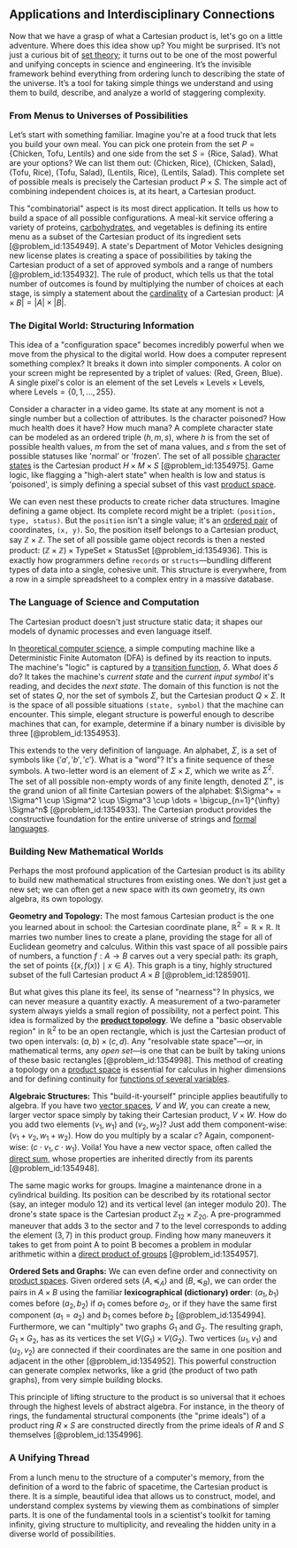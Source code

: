 ## Applications and Interdisciplinary Connections

Now that we have a grasp of what a Cartesian product is, let's go on a little adventure. Where does this idea show up? You might be surprised. It’s not just a curious bit of [set theory](@article_id:137289); it turns out to be one of the most powerful and unifying concepts in science and engineering. It’s the invisible framework behind everything from ordering lunch to describing the state of the universe. It’s a tool for taking simple things we understand and using them to build, describe, and analyze a world of staggering complexity.

### From Menus to Universes of Possibilities

Let’s start with something familiar. Imagine you're at a food truck that lets you build your own meal. You can pick one protein from the set $P = \{\text{Chicken, Tofu, Lentils}\}$ and one side from the set $S = \{\text{Rice, Salad}\}$. What are your options? We can list them out: (Chicken, Rice), (Chicken, Salad), (Tofu, Rice), (Tofu, Salad), (Lentils, Rice), (Lentils, Salad). This complete set of possible meals is precisely the Cartesian product $P \times S$. The simple act of combining independent choices is, at its heart, a Cartesian product.

This "combinatorial" aspect is its most direct application. It tells us how to build a space of all possible configurations. A meal-kit service offering a variety of proteins, [carbohydrates](@article_id:145923), and vegetables is defining its entire menu as a subset of the Cartesian product of its ingredient sets [@problem_id:1354949]. A state's Department of Motor Vehicles designing new license plates is creating a space of possibilities by taking the Cartesian product of a set of approved symbols and a range of numbers [@problem_id:1354932]. The rule of product, which tells us that the total number of outcomes is found by multiplying the number of choices at each stage, is simply a statement about the [cardinality](@article_id:137279) of a Cartesian product: $|A \times B| = |A| \times |B|$.

### The Digital World: Structuring Information

This idea of a "configuration space" becomes incredibly powerful when we move from the physical to the digital world. How does a computer represent something complex? It breaks it down into simpler components. A color on your screen might be represented by a triplet of values: (Red, Green, Blue). A single pixel's color is an element of the set $\text{Levels} \times \text{Levels} \times \text{Levels}$, where $\text{Levels} = \{0, 1, ..., 255\}$.

Consider a character in a video game. Its state at any moment is not a single number but a collection of attributes. Is the character poisoned? How much health does it have? How much mana? A complete character state can be modeled as an ordered triple $(h, m, s)$, where $h$ is from the set of possible health values, $m$ from the set of mana values, and $s$ from the set of possible statuses like 'normal' or 'frozen'. The set of all possible [character states](@article_id:150587) is the Cartesian product $H \times M \times S$ [@problem_id:1354975]. Game logic, like flagging a "high-alert state" when health is low and status is 'poisoned', is simply defining a special subset of this vast [product space](@article_id:151039).

We can even nest these products to create richer data structures. Imagine defining a game object. Its complete record might be a triplet: `(position, type, status)`. But the `position` isn't a single value; it's an [ordered pair](@article_id:147855) of coordinates, `(x, y)`. So, the position itself belongs to a Cartesian product, say $\mathbb{Z} \times \mathbb{Z}$. The set of all possible game object records is then a nested product: $(\mathbb{Z} \times \mathbb{Z}) \times \text{TypeSet} \times \text{StatusSet}$ [@problem_id:1354936]. This is exactly how programmers define `records` or `structs`—bundling different types of data into a single, cohesive unit. This structure is everywhere, from a row in a simple spreadsheet to a complex entry in a massive database.

### The Language of Science and Computation

The Cartesian product doesn't just structure static data; it shapes our models of dynamic processes and even language itself.

In [theoretical computer science](@article_id:262639), a simple computing machine like a Deterministic Finite Automaton (DFA) is defined by its reaction to inputs. The machine's "logic" is captured by a [transition function](@article_id:266057), $\delta$. What does $\delta$ do? It takes the machine's *current state* and the *current input symbol* it's reading, and decides the *next state*. The domain of this function is not the set of states $Q$, nor the set of symbols $\Sigma$, but the Cartesian product $Q \times \Sigma$. It is the space of all possible situations `(state, symbol)` that the machine can encounter. This simple, elegant structure is powerful enough to describe machines that can, for example, determine if a binary number is divisible by three [@problem_id:1354953].

This extends to the very definition of language. An alphabet, $\Sigma$, is a set of symbols like $\{'a', 'b', 'c'\}$. What is a "word"? It's a finite sequence of these symbols. A two-letter word is an element of $\Sigma \times \Sigma$, which we write as $\Sigma^2$. The set of all possible non-empty words of any finite length, denoted $\Sigma^+$, is the grand union of all finite Cartesian powers of the alphabet: $\Sigma^+ = \Sigma^1 \cup \Sigma^2 \cup \Sigma^3 \cup \dots = \bigcup_{n=1}^{\infty} \Sigma^n$ [@problem_id:1354933]. The Cartesian product provides the constructive foundation for the entire universe of strings and [formal languages](@article_id:264616).

### Building New Mathematical Worlds

Perhaps the most profound application of the Cartesian product is its ability to build new mathematical structures from existing ones. We don't just get a new set; we can often get a new space with its own geometry, its own algebra, its own topology.

**Geometry and Topology:** The most famous Cartesian product is the one you learned about in school: the Cartesian coordinate plane, $\mathbb{R}^2 = \mathbb{R} \times \mathbb{R}$. It marries two number lines to create a plane, providing the stage for all of Euclidean geometry and calculus. Within this vast space of all possible pairs of numbers, a function $f: A \to B$ carves out a very special path: its graph, the set of points $\{(x, f(x)) \mid x \in A\}$. This graph is a tiny, highly structured subset of the full Cartesian product $A \times B$ [@problem_id:1285901].

But what gives this plane its feel, its sense of "nearness"? In physics, we can never measure a quantity exactly. A measurement of a two-parameter system always yields a small region of possibility, not a perfect point. This idea is formalized by the **[product topology](@article_id:154292)**. We define a "basic observable region" in $\mathbb{R}^2$ to be an open rectangle, which is just the Cartesian product of two open intervals: $(a, b) \times (c, d)$. Any "resolvable state space"—or, in mathematical terms, any *open set*—is one that can be built by taking unions of these basic rectangles [@problem_id:1354998]. This method of creating a topology on a [product space](@article_id:151039) is essential for calculus in higher dimensions and for defining continuity for [functions of several variables](@article_id:145149).

**Algebraic Structures:** This "build-it-yourself" principle applies beautifully to algebra. If you have two [vector spaces](@article_id:136343), $V$ and $W$, you can create a new, larger vector space simply by taking their Cartesian product, $V \times W$. How do you add two elements $(v_1, w_1)$ and $(v_2, w_2)$? Just add them component-wise: $(v_1 + v_2, w_1 + w_2)$. How do you multiply by a scalar $c$? Again, component-wise: $(c \cdot v_1, c \cdot w_1)$. Voila! You have a new vector space, often called the [direct sum](@article_id:156288), whose properties are inherited directly from its parents [@problem_id:1354948].

The same magic works for groups. Imagine a maintenance drone in a cylindrical building. Its position can be described by its rotational sector (say, an integer modulo 12) and its vertical level (an integer modulo 20). The drone's state space is the Cartesian product $\mathbb{Z}_{12} \times \mathbb{Z}_{20}$. A pre-programmed maneuver that adds 3 to the sector and 7 to the level corresponds to adding the element $(3, 7)$ in this product group. Finding how many maneuvers it takes to get from point A to point B becomes a problem in modular arithmetic within a [direct product of groups](@article_id:143091) [@problem_id:1354957].

**Ordered Sets and Graphs:** We can even define order and connectivity on [product spaces](@article_id:151199). Given ordered sets $(A, \preceq_A)$ and $(B, \preceq_B)$, we can order the pairs in $A \times B$ using the familiar **lexicographical (dictionary) order**: $(a_1, b_1)$ comes before $(a_2, b_2)$ if $a_1$ comes before $a_2$, or if they have the same first component ($a_1=a_2$) and $b_1$ comes before $b_2$ [@problem_id:1354994]. Furthermore, we can "multiply" two graphs $G_1$ and $G_2$. The resulting graph, $G_1 \times G_2$, has as its vertices the set $V(G_1) \times V(G_2)$. Two vertices $(u_1, v_1)$ and $(u_2, v_2)$ are connected if their coordinates are the same in one position and adjacent in the other [@problem_id:1354952]. This powerful construction can generate complex networks, like a grid (the product of two path graphs), from very simple building blocks.

This principle of lifting structure to the product is so universal that it echoes through the highest levels of abstract algebra. For instance, in the theory of rings, the fundamental structural components (the "prime ideals") of a product ring $R \times S$ are constructed directly from the prime ideals of $R$ and $S$ themselves [@problem_id:1354996].

### A Unifying Thread

From a lunch menu to the structure of a computer's memory, from the definition of a word to the fabric of spacetime, the Cartesian product is there. It is a simple, beautiful idea that allows us to construct, model, and understand complex systems by viewing them as combinations of simpler parts. It is one of the fundamental tools in a scientist's toolkit for taming infinity, giving structure to multiplicity, and revealing the hidden unity in a diverse world of possibilities.
